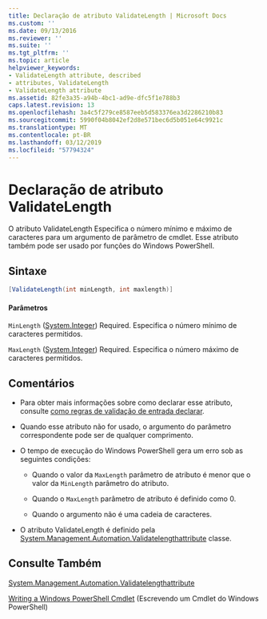 ```yaml
---
title: Declaração de atributo ValidateLength | Microsoft Docs
ms.custom: ''
ms.date: 09/13/2016
ms.reviewer: ''
ms.suite: ''
ms.tgt_pltfrm: ''
ms.topic: article
helpviewer_keywords:
- ValidateLength attribute, described
- attributes, ValidateLength
- ValidateLength attribute
ms.assetid: 82fe3a35-a94b-4bc1-ad9e-dfc5f1e788b3
caps.latest.revision: 13
ms.openlocfilehash: 3a4c5f279ce8587eeb5d583376ea3d2286210b83
ms.sourcegitcommit: 5990f04b8042ef2d8e571bec6d5b051e64c9921c
ms.translationtype: MT
ms.contentlocale: pt-BR
ms.lasthandoff: 03/12/2019
ms.locfileid: "57794324"
---
```

# <a name="validatelength-attribute-declaration"></a>Declaração de atributo ValidateLength

O atributo ValidateLength Especifica o número mínimo e máximo de caracteres para um argumento de parâmetro de cmdlet. Esse atributo também pode ser usado por funções do Windows PowerShell.

## <a name="syntax"></a>Sintaxe

```csharp
[ValidateLength(int minLength, int maxlength)]
```

#### <a name="parameters"></a>Parâmetros

`MinLength` ([System.Integer](/dotnet/api/System.Integer)) Required. Especifica o número mínimo de caracteres permitidos.

`MaxLength` ([System.Integer](/dotnet/api/System.Integer)) Required. Especifica o número máximo de caracteres permitidos.

## <a name="remarks"></a>Comentários

- Para obter mais informações sobre como declarar esse atributo, consulte [como regras de validação de entrada declarar](http://msdn.microsoft.com/en-us/544c2100-62ba-4be4-b2a2-cc0d4e4fc45b).

- Quando esse atributo não for usado, o argumento do parâmetro correspondente pode ser de qualquer comprimento.

- O tempo de execução do Windows PowerShell gera um erro sob as seguintes condições:

    - Quando o valor da `MaxLength` parâmetro de atributo é menor que o valor da `MinLength` parâmetro do atributo.

    - Quando o `MaxLength` parâmetro de atributo é definido como 0.

    - Quando o argumento não é uma cadeia de caracteres.

- O atributo ValidateLength é definido pela [System.Management.Automation.Validatelengthattribute](/dotnet/api/System.Management.Automation.ValidateLengthAttribute) classe.

## <a name="see-also"></a>Consulte Também

[System.Management.Automation.Validatelengthattribute](/dotnet/api/System.Management.Automation.ValidateLengthAttribute)

[Writing a Windows PowerShell Cmdlet](./writing-a-windows-powershell-cmdlet.md) (Escrevendo um Cmdlet do Windows PowerShell)

